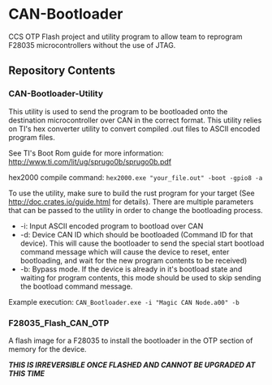 # CAN-Bootloader
CCS OTP Flash project and utility program to allow team to reprogram F28035 microcontrollers without the use of JTAG.

## Repository Contents
### CAN-Bootloader-Utility
This utility is used to send the program to be bootloaded onto the destination microcontroller over CAN in the correct format. This utility relies on TI's hex converter utility to convert compiled .out files to ASCII encoded program files.

See TI's Boot Rom guide for more information: http://www.ti.com/lit/ug/sprugo0b/sprugo0b.pdf

hex2000 compile command: `hex2000.exe "your_file.out" -boot -gpio8 -a`

To use the utility, make sure to build the rust program for your target (See http://doc.crates.io/guide.html for details). There are multiple parameters that can be passed to the utility in order to change the bootloading process.

* -i: Input ASCII encoded program to bootload over CAN
* -d: Device CAN ID which should be bootloaded (Command ID for that device). This will cause the bootloader to send the special start bootload command message which will cause the device to reset, enter bootloading, and wait for the new program contents to be received)
* -b: Bypass mode. If the device is already in it's bootload state and waiting for program contents, this mode should be used to skip sending the bootload command message.

Example execution: `CAN_Bootloader.exe -i "Magic CAN Node.a00" -b`

### F28035_Flash_CAN_OTP
A flash image for a F28035 to install the bootloader in the OTP section of memory for the device. 

___THIS IS IRREVERSIBLE ONCE FLASHED AND CANNOT BE UPGRADED AT THIS TIME___


